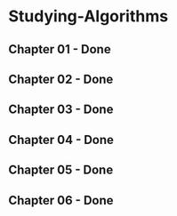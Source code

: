 # Studying-Algorithms

## Chapter 01 - Done
## Chapter 02 - Done
## Chapter 03 - Done
## Chapter 04 - Done
## Chapter 05 - Done
## Chapter 06 - Done
